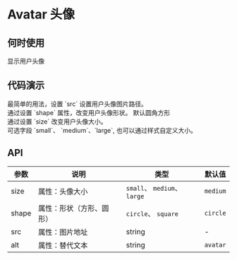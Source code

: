 
# Avatar 头像

## 何时使用

显示用户头像

## 代码演示

<div class="grid-x grid-margin-x">
  <div class="medium-6 large-6 cell">
    <nt-example>
      <nt-example-showcase>
        <demo-avatar-basic></demo-avatar-basic>
      </nt-example-showcase>
      <nt-example-legend title="基本设置">
        最简单的用法，设置 `src` 设置用户头像图片路径。
      </nt-example-legend>
      <nt-example-code [code]="basicCode"></nt-example-code>
    </nt-example>
  </div>
  <div class="medium-6 large-6 cell">
      <nt-example>
        <nt-example-showcase>
          <demo-avatar-shape></demo-avatar-shape>
        </nt-example-showcase>
        <nt-example-legend title="形状设置">
          通过设置 `shape` 属性，改变用户头像形状。 默认圆角方形
        </nt-example-legend>
        <nt-example-code [code]="shapeCode"></nt-example-code>
      </nt-example>
  </div>
  <div class="medium-6 large-6 cell">
    <nt-example>
      <nt-example-showcase>
        <demo-avatar-size></demo-avatar-size>
      </nt-example-showcase>
      <nt-example-legend title="大小设置">
        通过设置 `size` 改变用户头像大小。<br> 可选字段 `small`、 `medium`、`large`, 也可以通过样式自定义大小。
      </nt-example-legend>
      <nt-example-code [code]="sizeCode"></nt-example-code>
    </nt-example>
  </div>
</div>

## API

| 参数 | 说明 | 类型 | 默认值 |
| --- | --- | --- | --- |
| size | 属性：头像大小 | `small`、 `medium`、`large`  | `medium`|
| shape | 属性：形状（方形、圆形） |  `circle`、 `square` | `circle` |
| src | 属性：图片地址  | string | -  |
| alt | 属性：替代文本  | string |  `avatar`  |


